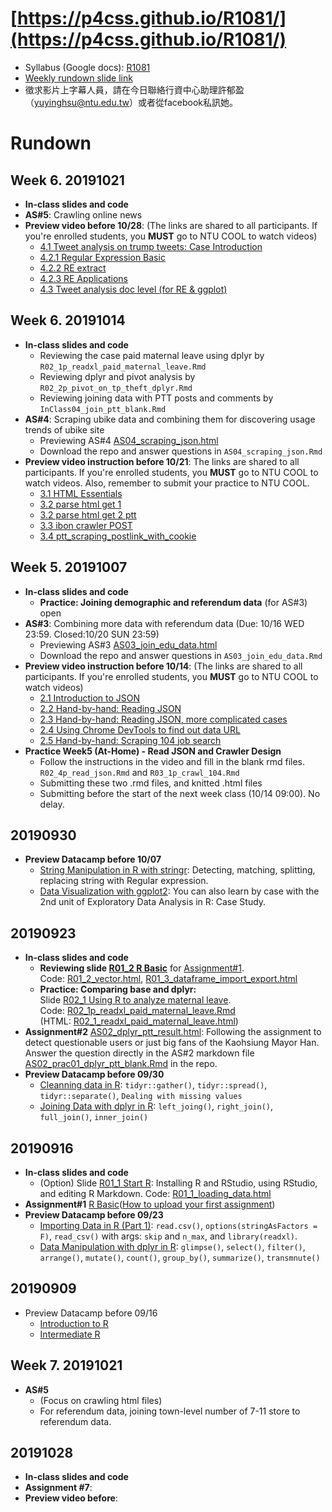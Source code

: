 # [https://p4css.github.io/R1081/](https://p4css.github.io/R1081/)
- Syllabus (Google docs): [R1081](https://docs.google.com/document/d/1LfVUgcPkX1IMTm-o19dm7X_eUKn2HPGZiXlyIpcKQP4/edit?usp=sharing)
- [Weekly rundown slide link](https://docs.google.com/presentation/d/e/2PACX-1vRHPfKRHr_KckfO0blD-GrTOxj7Y3L3HiZQJUKFqm2ftWiI02949LVTJfS1uXgRxQMyy7rYr1-xDNlr/pub?start=false&loop=false&delayms=3000)
- 徵求影片上字幕人員，請在今日聯絡行資中心助理許郁盈（yuyinghsu@ntu.edu.tw）或者從facebook私訊她。


# Rundown

## Week 6. 20191021
* **In-class slides and code**
* **AS#5**: Crawling online news
* **Preview video before 10/28**: (The links are shared to all participants. If you're enrolled students, you **MUST** go to NTU COOL to watch videos)
  - [4.1 Tweet analysis on trump tweets: Case Introduction](https://youtu.be/C4XU37Cbprk)
  - [4.2.1 Regular Expression Basic](https://youtu.be/exJF8AMyyzo)
  - [4.2.2 RE extract](https://youtu.be/eBESxOUNjRg)
  - [4.2.3 RE Applications](https://youtu.be/EAl-wzU3miE)
  - [4.3 Tweet analysis doc level (for RE & ggplot)](https://youtu.be/1FEdK5di0AQ)

## Week 6. 20191014 
* **In-class slides and code**
  - Reviewing the case paid maternal leave using dplyr by `R02_1p_readxl_paid_maternal_leave.Rmd`
  - Reviewing dplyr and pivot analysis by `R02_2p_pivot_on_tp_theft_dplyr.Rmd`
  - Reviewing joining data with PTT posts and comments by `InClass04_join_ptt_blank.Rmd`
* **AS#4**: Scraping ubike data and combining them for discovering usage trends of ubike site
  - Previewing AS#4 [AS04_scraping_json.html](https://p4css.github.io/R1081/AS04_scraping_json.html)
  - Download the repo and answer questions in `AS04_scraping_json.Rmd`
* **Preview video instruction before 10/21**: The links are shared to all participants. If you're enrolled students, you **MUST** go to NTU COOL to watch videos. Also, remember to submit your practice to NTU COOL.
  - [3.1 HTML Essentials](https://youtu.be/x9QhP8v0G6U)
  - [3.2 parse html get 1](https://youtu.be/nev71vayfN8)
  - [3.2 parse html get 2 ptt](https://youtu.be/l2Hx4tuZULg)
  - [3.3 ibon crawler POST](https://youtu.be/UY_mT0LJW3w)
  - [3.4 ptt_scraping_postlink_with_cookie](https://youtu.be/BdYE0lTSQQo)

## Week 5. 20191007
* **In-class slides and code**
  - **Practice: Joining demographic and referendum data** (for AS#3) open
* **AS#3**: Combining more data with referendum data (Due: 10/16 WED 23:59. Closed:10/20 SUN 23:59)
  - Previewing AS#3 [AS03_join_edu_data.html](https://p4css.github.io/R1081/AS03_join_edu_data.html)
  - Download the repo and answer questions in `AS03_join_edu_data.Rmd`
* **Preview video instruction before 10/14**: (The links are shared to all participants. If you're enrolled students, you **MUST** go to NTU COOL to watch videos)
  - [2.1 Introduction to JSON](https://youtu.be/NAwOobTPh8M)
  - [2.2 Hand-by-hand: Reading JSON](https://youtu.be/0RVvkveI_a8)
  - [2.3 Hand-by-hand: Reading JSON, more complicated cases](https://youtu.be/rS-GlEYuFE0)
  - [2.4 Using Chrome DevTools to find out data URL](https://youtu.be/P7DCgX0YAvM)
  - [2.5 Hand-by-hand: Scraping 104 job search](https://youtu.be/Tu63pSFrmM4)
* **Practice Week5 (At-Home) - Read JSON and Crawler Design**
  - Follow the instructions in the video and fill in the blank rmd files. `R02_4p_read_json.Rmd` and `R03_1p_crawl_104.Rmd`
  - Submitting these two .rmd files, and knitted .html files
  - Submitting before the start of the next week class (10/14 09:00). No delay.


## 20190930
* **Preview Datacamp before 10/07**
  - [String Manipulation in R with stringr](https://www.datacamp.com/courses/string-manipulation-in-r-with-stringr): Detecting, matching, splitting, replacing string with Regular expression.
  - [Data Visualization with ggplot2](https://www.datacamp.com/courses/data-visualization-with-ggplot2-1): You can also learn by case with the 2nd unit of Exploratory Data Analysis in R: Case Study. 


## 20190923
* **In-class slides and code**
  - **Reviewing slide [R01_2 R Basic](https://docs.google.com/presentation/d/e/2PACX-1vRjb_W1Vo9-zD9F4FmWOiB6K4ezkF6W64OKcX7bZD6ordKvOT-6LFoGi0le-HzT2ABKudDNhr_qKt2x/pub?start=false&loop=false&delayms=3000)** for [Assignment#1](https://p4css.github.io/R1081/AS01_R_Basic.html).\
  Code: [R01_2_vector.html](https://p4css.github.io/R1081/R01_2_vector.html), [R01_3_dataframe_import_export.html](https://p4css.github.io/R1081/R01_3_dataframe_import_export.html)
  - **Practice: Comparing base and dplyr:**\
  Slide [R02_1 Using R to analyze maternal leave](https://docs.google.com/presentation/d/e/2PACX-1vRDGlYA4GPhbgreLaJUXBIWPz0xmfT4pG40s4h4LXD7Gq5k65as5sAf_6-o7-WFKyTY5jOcWI_f77Sn/pub?start=false&loop=false&delayms=3000).\
  Code: [R02_1p_readxl_paid_maternal_leave.Rmd](R02_1p_readxl_paid_maternal_leave.Rmd)\
  (HTML: [R02_1_readxl_paid_maternal_leave.html](https://p4css.github.io/R02_1_readxl_paid_maternal_leave.html))
* **Assignment#2** [AS02_dplyr_ptt_result.html](https://p4css.github.io/R1081/AS02_dplyr_ptt_result.html): Following the assignment to detect questionable users or just big fans of the Kaohsiung Mayor Han. Answer the question directly in the AS#2 markdown file [AS02_prac01_dplyr_ptt_blank.Rmd](https://p4css.github.io/R1081/AS02_prac01_dplyr_ptt_blank.Rmd) in the repo. 
* **Preview Datacamp before 09/30** 
  - [Cleanning data in R](https://www.datacamp.com/courses/cleaning-data-in-r): `tidyr::gather()`, `tidyr::spread()`, `tidyr::separate()`, `Dealing with missing values`
  - [Joining Data with dplyr in R](https://www.datacamp.com/courses/joining-data-with-dplyr-in-r): `left_joing()`, `right_join()`, `full_join()`, `inner_join()`



## 20190916
* **In-class slides and code**
  - (Option) Slide [R01_1 Start R](https://docs.google.com/presentation/d/e/2PACX-1vR7PyAkfJBZq-LbZefnlbvlPhEbB2s1o5vQTabdEN5Fxa7PQwHv3eVgiQrpM1lkGsKrJ0xmya0l2ktj/pub?start=false&loop=false&delayms=3000): Installing R and RStudio, using RStudio, and editing R Markdown. Code: [R01_1_loading_data.html](R01_1_loading_data.html)
* **Assignment#1** [R Basic](AS01_R_Basic.html)([How to upload your first assignment](https://youtu.be/HHY5krhdWC4))
* **Preview Datacamp before 09/23**
  - [Importing Data in R (Part 1)](https://www.datacamp.com/courses/importing-data-in-r-part-1): `read.csv()`, `options(stringAsFactors = F)`, `read_csv()` with args: `skip` and `n_max`, and `library(readxl)`.
  - [Data Manipulation with dplyr in R](https://www.datacamp.com/courses/data-manipulation-with-dplyr-in-r): `glimpse()`, `select()`, `filter()`, `arrange()`, `mutate()`, `count()`, `group_by()`, `summarize()`, `transmnute()`


## 20190909
* Preview Datacamp before 09/16
  - [Introduction to R](https://www.datacamp.com/courses/free-introduction-to-r)
  - [Intermediate R](https://www.datacamp.com/courses/intermediate-r)

## Week 7. 20191021
* **AS#5**
  - (Focus on crawling html files)
  - For referendum data, joining town-level number of 7-11 store to referendum data.

## 20191028
* **In-class slides and code**
* **Assignment #7**: 
* **Preview video before**: 

